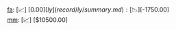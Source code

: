 [fa](record/fa/summary.md): [📈] [$0.00]  
[ly](record/ly/summary.md): [📉] [$-1750.00]  
[mm](record/mm/summary.md): [📈] [$10500.00]  

